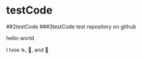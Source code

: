 # testCode
##2testCode
###3testCode
test repository on github

hello-world

I lvoe :coffee:, :pizza:, and :dancer:

